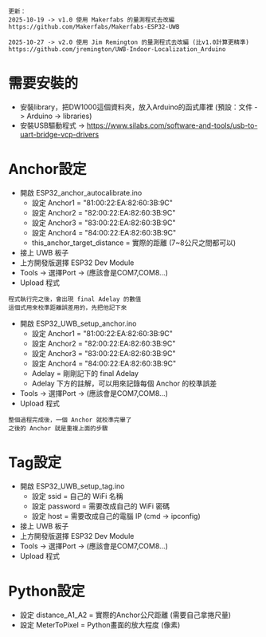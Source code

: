 ```
更新：
2025-10-19 -> v1.0 使用 Makerfabs 的量測程式去改編
https://github.com/Makerfabs/Makerfabs-ESP32-UWB

2025-10-27 -> v2.0 使用 Jim Remington 的量測程式去改編 (比v1.0計算更精準)
https://github.com/jremington/UWB-Indoor-Localization_Arduino
```

# 需要安裝的

- 安裝library，把DW1000這個資料夾，放入Arduino的函式庫裡 (預設：文件 -> Arduino -> libraries)
- 安裝USB驅動程式 -> https://www.silabs.com/software-and-tools/usb-to-uart-bridge-vcp-drivers

# Anchor設定

- 開啟 ESP32_anchor_autocalibrate.ino
   * 設定 Anchor1 = "81:00:22:EA:82:60:3B:9C"
   * 設定 Anchor2 = "82:00:22:EA:82:60:3B:9C"
   * 設定 Anchor3 = "83:00:22:EA:82:60:3B:9C"
   * 設定 Anchor4 = "84:00:22:EA:82:60:3B:9C"
   * this_anchor_target_distance = 實際的距離 (7~8公尺之間都可以)
- 接上 UWB 板子
- 上方開發版選擇 ESP32 Dev Module
- Tools -> 選擇Port -> (應該會是COM7,COM8...)
- Upload 程式

```
程式執行完之後，會出現 final Adelay 的數值
這個式用來校準距離誤差用的，先把他記下來
```

- 開啟 ESP32_UWB_setup_anchor.ino
   * 設定 Anchor1 = "81:00:22:EA:82:60:3B:9C"
   * 設定 Anchor2 = "82:00:22:EA:82:60:3B:9C"
   * 設定 Anchor3 = "83:00:22:EA:82:60:3B:9C"
   * 設定 Anchor4 = "84:00:22:EA:82:60:3B:9C"
   * Adelay = 剛剛記下的 final Adelay
   * Adelay 下方的註解，可以用來記錄每個 Anchor 的校準誤差
- Tools -> 選擇Port -> (應該會是COM7,COM8...)
- Upload 程式

```
整個過程完成後，一個 Anchor 就校準完畢了
之後的 Anchor 就是重複上面的步驟
```

# Tag設定

- 開啟 ESP32_UWB_setup_tag.ino
   * 設定 ssid = 自己的 WiFi 名稱
   * 設定 password = 需要改成自己的 WiFi 密碼
   * 設定 host = 需要改成自己的電腦 IP (cmd -> ipconfig)
- 接上 UWB 板子
- 上方開發版選擇 ESP32 Dev Module
- Tools -> 選擇Port -> (應該會是COM7,COM8...)
- Upload 程式

# Python設定

- 設定 distance_A1_A2 = 實際的Anchor公尺距離 (需要自己拿捲尺量)
- 設定 MeterToPixel = Python畫面的放大程度 (像素)

